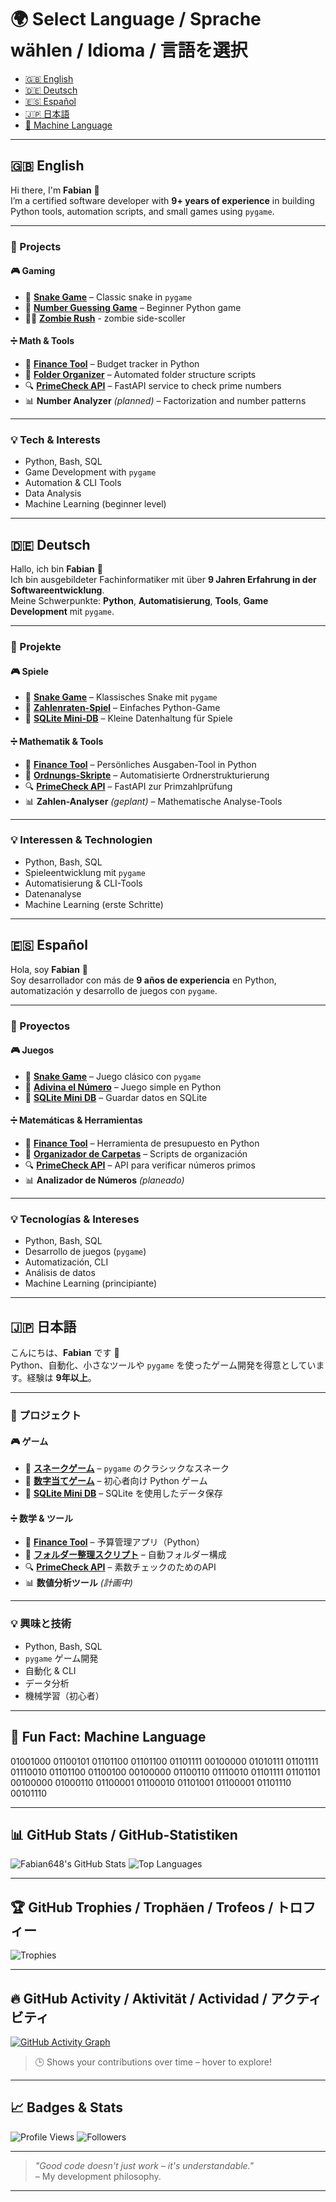 # 🌍 Select Language / Sprache wählen / Idioma / 言語を選択

- [🇬🇧 English](#-english)
- [🇩🇪 Deutsch](#-deutsch)
- [🇪🇸 Español](#-español)
- [🇯🇵 日本語](#-日本語)
- [🤖 Machine Language](#-fun-fact-machine-language)

---

## 🇬🇧 English

Hi there, I'm **Fabian** 👋  
I’m a certified software developer with **9+ years of experience** in building Python tools, automation scripts, and small games using `pygame`.

---

### 🚀 Projects

#### 🎮 Gaming

- 🐍 [**Snake Game**](https://github.com/Fabian648/snakegame) – Classic snake in `pygame`
- 🧠 [**Number Guessing Game**](https://github.com/Fabian648/) – Beginner Python game
- 🧟‍♂️ [**Zombie Rush**](https://github.com/Fabian648/zombie_rush) - zombie side-scoller

#### ➗ Math & Tools

- 💸 [**Finance Tool**](https://github.com/Fabian648/finance-tool) – Budget tracker in Python
- 📁 [**Folder Organizer**](https://github.com/Fabian648/) – Automated folder structure scripts
- 🔍 [**PrimeCheck API**](https://github.com/Fabian648/primmiller) – FastAPI service to check prime numbers
- 📊 **Number Analyzer** _(planned)_ – Factorization and number patterns

---

### 💡 Tech & Interests

- Python, Bash, SQL
- Game Development with `pygame`
- Automation & CLI Tools
- Data Analysis
- Machine Learning (beginner level)

---

## 🇩🇪 Deutsch

Hallo, ich bin **Fabian** 👋  
Ich bin ausgebildeter Fachinformatiker mit über **9 Jahren Erfahrung in der Softwareentwicklung**.  
Meine Schwerpunkte: **Python**, **Automatisierung**, **Tools**, **Game Development** mit `pygame`.

---

### 🚀 Projekte

#### 🎮 Spiele

- 🐍 [**Snake Game**](https://github.com/Fabian648/snake-game) – Klassisches Snake mit `pygame`
- 🧠 [**Zahlenraten-Spiel**](https://github.com/Fabian648/number-guessing-game) – Einfaches Python-Game
- 💾 [**SQLite Mini-DB**](https://github.com/Fabian648/sqlite-mini-db) – Kleine Datenhaltung für Spiele

#### ➗ Mathematik & Tools

- 💸 [**Finance Tool**](https://github.com/Fabian648/financetraker) – Persönliches Ausgaben-Tool in Python
- 📁 [**Ordnungs-Skripte**](https://github.com/Fabian648/) – Automatisierte Ordnerstrukturierung
- 🔍 [**PrimeCheck API**](https://github.com/Fabian648/primecheck-api) – FastAPI zur Primzahlprüfung
- 📊 **Zahlen-Analyser** _(geplant)_ – Mathematische Analyse-Tools

---

### 💡 Interessen & Technologien

- Python, Bash, SQL
- Spieleentwicklung mit `pygame`
- Automatisierung & CLI-Tools
- Datenanalyse
- Machine Learning (erste Schritte)

---

## 🇪🇸 Español

Hola, soy **Fabian** 👋  
Soy desarrollador con más de **9 años de experiencia** en Python, automatización y desarrollo de juegos con `pygame`.

---

### 🚀 Proyectos

#### 🎮 Juegos

- 🐍 [**Snake Game**](https://github.com/Fabian648/snake-game) – Juego clásico con `pygame`
- 🧠 [**Adivina el Número**](https://github.com/Fabian648/number-guessing-game) – Juego simple en Python
- 💾 [**SQLite Mini DB**](https://github.com/Fabian648/sqlite-mini-db) – Guardar datos en SQLite

#### ➗ Matemáticas & Herramientas

- 💸 [**Finance Tool**](https://github.com/Fabian648/finance-tool) – Herramienta de presupuesto en Python
- 📁 [**Organizador de Carpetas**](https://github.com/Fabian648/folder-organizer) – Scripts de organización
- 🔍 [**PrimeCheck API**](https://github.com/Fabian648/primecheck-api) – API para verificar números primos
- 📊 **Analizador de Números** _(planeado)_

---

### 💡 Tecnologías & Intereses

- Python, Bash, SQL
- Desarrollo de juegos (`pygame`)
- Automatización, CLI
- Análisis de datos
- Machine Learning (principiante)

---

## 🇯🇵 日本語

こんにちは、**Fabian** です 👋  
Python、自動化、小さなツールや `pygame` を使ったゲーム開発を得意としています。経験は **9年以上**。

---

### 🚀 プロジェクト

#### 🎮 ゲーム

- 🐍 [**スネークゲーム**](https://github.com/Fabian648/snake-game) – `pygame` のクラシックなスネーク
- 🧠 [**数字当てゲーム**](https://github.com/Fabian648/number-guessing-game) – 初心者向け Python ゲーム
- 💾 [**SQLite Mini DB**](https://github.com/Fabian648/sqlite-mini-db) – SQLite を使用したデータ保存

#### ➗ 数学 & ツール

- 💸 [**Finance Tool**](https://github.com/Fabian648/finance-tool) – 予算管理アプリ（Python）
- 📁 [**フォルダー整理スクリプト**](https://github.com/Fabian648/folder-organizer) – 自動フォルダー構成
- 🔍 [**PrimeCheck API**](https://github.com/Fabian648/primecheck-api) – 素数チェックのためのAPI
- 📊 **数値分析ツール** _(計画中)_

---

### 💡 興味と技術

- Python, Bash, SQL
- `pygame` ゲーム開発
- 自動化 & CLI
- データ分析
- 機械学習（初心者）

---

## 🤖 Fun Fact: Machine Language
01001000 01100101 01101100 01101100 01101111 00100000
01010111 01101111 01110010 01101100 01100100 00100000
01100110 01110010 01101111 01101101 00100000
01000110 01100001 01100010 01101001 01100001 01101110 00101110

---

## 📊 GitHub Stats / GitHub-Statistiken

![Fabian648's GitHub Stats](https://github-readme-stats.vercel.app/api?username=Fabian648&show_icons=true&theme=tokyonight)
![Top Languages](https://github-readme-stats.vercel.app/api/top-langs/?username=Fabian648&layout=compact&theme=tokyonight)

---

## 🏆 GitHub Trophies / Trophäen / Trofeos / トロフィー

![Trophies](https://github-profile-trophy.vercel.app/?username=Fabian648&theme=darkhub&column=4)

---

## 🔥 GitHub Activity / Aktivität / Actividad / アクティビティ

[![GitHub Activity Graph](https://github-readme-activity-graph.vercel.app/graph?username=Fabian648&theme=github-compact)](https://github.com/ashutosh00710/github-readme-activity-graph)

> 🕒 Shows your contributions over time – hover to explore!

---

## 📈 Badges & Stats

![Profile Views](https://komarev.com/ghpvc/?username=Fabian648&label=Visitors&color=blue&style=flat)
![Followers](https://img.shields.io/github/followers/Fabian648?label=Followers&style=social)

---

> _"Good code doesn't just work – it's understandable."_  
> – My development philosophy.

---

